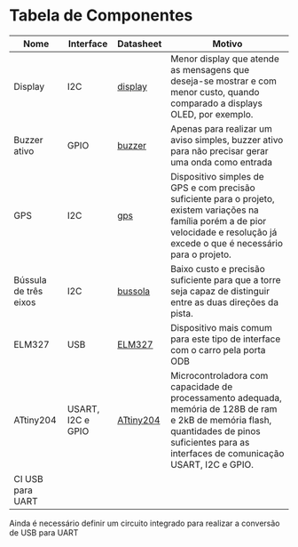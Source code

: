 # Tabela de Componentes

| Nome | Interface | Datasheet | Motivo |
|--|--|--|--|
| Display | I2C |  [display](https://www.handsontec.com/dataspecs/module/I2C_1602_LCD.pdf) | Menor display que atende as mensagens que deseja-se mostrar e com menor custo, quando comparado a displays OLED, por exemplo. |
| Buzzer ativo | GPIO | [buzzer](datasheets/DatasheetBuzzer.pdf) | Apenas para realizar um aviso simples, buzzer ativo para não precisar gerar uma onda como entrada |
| GPS | I2C | [gps](https://content.u-blox.com/sites/default/files/products/documents/NEO-6_DataSheet_%28GPS.G6-HW-09005%29.pdf) | Dispositivo simples de GPS e com precisão suficiente para o projeto, existem variações na família porém a de pior velocidade e resolução já excede o que é necessário para o projeto. |
| Bússula de três eixos | I2C | [bussola](https://pdf1.alldatasheet.com/datasheet-pdf/download/428790/HONEYWELL/HMC5883L.html) | Baixo custo e precisão suficiente para que a torre seja capaz de distinguir entre as duas direções da pista. |
| ELM327 | USB | [ELM327]() | Dispositivo mais comum para este tipo de interface com o carro pela porta ODB |
| ATtiny204 | USART, I2C e GPIO | [ATtiny204](https://ww1.microchip.com/downloads/aemDocuments/documents/MCU08/ProductDocuments/DataSheets/ATtiny202-04-402-04-06-Auto-DataSheet-DS40002159A.pdf) | Microcontroladora com capacidade de processamento adequada, memória de 128B de ram e 2kB de memória flash, quantidades de pinos suficientes para as interfaces de comunicação USART, I2C e GPIO.
| CI USB para UART |



Ainda é necessário definir um circuito integrado para realizar a conversão de USB para UART
